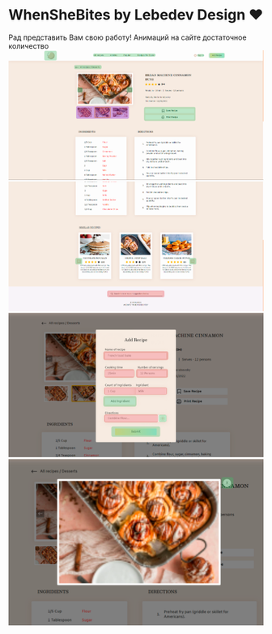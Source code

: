 # WhenSheBites by Lebedev Design ♥



Рад представить Вам свою работу! Анимаций на сайте достаточное количество
![Иллюстрация к проекту](https://github.com/Scheffio/WhenSheBites/raw/dev/ReadMeImgs/1.png)
![Иллюстрация к проекту](https://github.com/Scheffio/WhenSheBites/raw/dev/ReadMeImgs/2.png)
![Иллюстрация к проекту](https://github.com/Scheffio/WhenSheBites/raw/dev/ReadMeImgs/3.png)
![Иллюстрация к проекту](https://github.com/Scheffio/WhenSheBites/raw/dev/ReadMeImgs/4.png)
